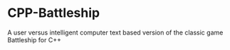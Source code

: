 # CPP-Battleship
A user versus intelligent computer text based version of the classic game Battleship for C++
